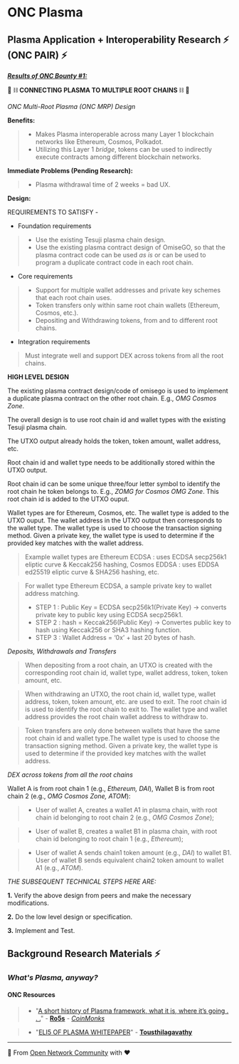# ONC Plasma

## Plasma Application + Interoperability Research ⚡ (ONC PAIR) ⚡

***[Results of ONC Bounty #1:](https://forum.omgnetwork.org/t/request-for-information-onc-stewardship-over-cosmos-spoon/61)*** 

🔮 ⛓️ **CONNECTING PLASMA TO MULTIPLE ROOT CHAINS** ⛓️ 🔮

*ONC Multi-Root Plasma (ONC MRP) Design*

**Benefits:** 

> * Makes Plasma interoperable across many Layer 1 blockchain networks like Ethereum, Cosmos, Polkadot.
> * Utilizing this Layer 1 *bridge*, tokens can be used to indirectly execute contracts among different blockchain networks.

**Immediate Problems (Pending Research):**

> * Plasma withdrawal time of 2 weeks = bad UX.

**Design:**

REQUIREMENTS TO SATISFY - 

* Foundation requirements
> * Use the existing Tesuji plasma chain design.
> * Use the existing plasma contract design of OmiseGO, so that the plasma contract code can be used *as is* or can be used to program a duplicate contract code in each root chain.

* Core requirements
> * Support for multiple wallet addresses and private key schemes that each root chain uses.
> * Token transfers only within same root chain wallets (Ethereum, Cosmos, etc.).
> * Depositing and Withdrawing tokens, from and to different root chains.

* Integration requirements
> Must integrate well and support DEX across tokens from all the root chains.

**HIGH LEVEL DESIGN**

The existing plasma contract design/code of omisego is used to implement a duplicate plasma contract on the other root chain. E.g., *OMG Cosmos Zone*.

The overall design is to use root chain id and wallet types with the existing Tesuji plasma chain.

The UTXO output already holds the token, token amount, wallet address, etc.

Root chain id and wallet type needs to be additionally stored within the UTXO output.

Root chain id can be some unique three/four letter symbol to identify the root chain he token belongs to. 
E.g., *ZOMG for Cosmos OMG Zone*. This root chain id is added to the UTXO ouput.

Wallet types are for Ethereum, Cosmos, etc. The wallet type is added to the UTXO ouput. The wallet address in the UTXO output then corresponds to the wallet type. The wallet type is used to choose the transaction signing method. Given a private key, the wallet type is used to determine if the provided key matches with the wallet address. 

> Example wallet types are Ethereum ECDSA : uses ECDSA secp256k1 eliptic curve & Keccak256 hashing, Cosmos EDDSA : uses EDDSA ed25519 eliptic curve & SHA256 hashing, etc.

> For wallet type Ethereum ECDSA, a sample private key to wallet address matching.
> * STEP 1 : Public Key = ECDSA secp256k1(Private Key) -> converts private key to public key using ECDSA secp256k1.
> * STEP 2 : hash = Keccak256(Public Key) -> Convertes public key to hash using Keccak256 or SHA3 hashing function.
> * STEP 3 : Wallet Address = ‘0x’ + last 20 bytes of hash.

*Deposits, Withdrawals and Transfers*

> When depositing from a root chain, an UTXO is created with the corresponding root chain id, wallet type, wallet address, token, token amount, etc.

> When withdrawing an UTXO, the root chain id, wallet type, wallet address, token, token amount, etc. are used to exit. The root chain id is used to identify the root chain to exit to. The wallet type and wallet address provides the root chain wallet address to withdraw to.

> Token transfers are only done between wallets that have the same root chain id and wallet type.The wallet type is used to choose the transaction signing method. Given a private key, the wallet type is used to determine if the provided key matches with the wallet address.

*DEX across tokens from all the root chains*

Wallet A is from root chain 1 (e.g., *Ethereum, DAI*), Wallet B is from root chain 2 (e.g., *OMG Cosmos Zone, ATOM*):

> * User of wallet A, creates a wallet A1 in plasma chain, with root chain id belonging to root chain 2 (e.g., *OMG Cosmos Zone*);

> * User of wallet B, creates a wallet B1 in plasma chain, with root chain id belonging to root chain 1 (e.g., *Ethereum*);

> * User of wallet A sends chain1 token amount (e.g., *DAI*) to wallet B1. User of wallet B sends equivalent chain2 token amount to wallet A1 (e.g., *ATOM*).

*THE SUBSEQUENT TECHNICAL STEPS HERE ARE:*

**1.** Verify the above design from peers and make the necessary modifications.

**2.** Do the low level design or specification.

**3.** Implement and Test.

## Background Research Materials ⚡

### *What's Plasma, anyway?* 

#### ONC Resources

> * "[A short history of Plasma framework, what it is, where it’s going . . .](https://medium.com/coinmonks/a-short-history-of-plasma-framework-what-it-is-where-its-going-16920d0376a)" - **[Ro5s](https://medium.com/coinmonks)** - *[CoinMonks](https://medium.com/coinmonks)*


> * "[ELI5 OF PLASMA WHITEPAPER](https://medium.com/@tousthilagavathy/eli5-of-plasma-whitepaper-72e7570829a)" - **[Tousthilagavathy](https://medium.com/@tousthilagavathy/eli5-of-plasma-whitepaper-72e7570829a)**

_______________________________________________________________________________________________
👊 From [Open Network Community](https://forum.omgnetwork.org/) with ❤️
